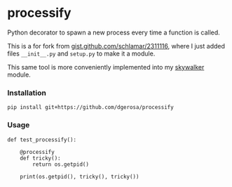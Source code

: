 # processify

Python decorator to spawn a new process every time a function is called.

This is a for fork from [gist.github.com/schlamar/2311116](https://gist.github.com/schlamar/2311116), where I just added files  `__init__.py` and `setup.py` to make it a module. 

This same tool is more conveniently implemented into my [skywalker](https://github.com/dgerosa/skywalker) module.


### Installation

    pip install git+https://github.com/dgerosa/processify

### Usage

    def test_processify():

        @processify
        def tricky():
            return os.getpid()

        print(os.getpid(), tricky(), tricky())
    
    
